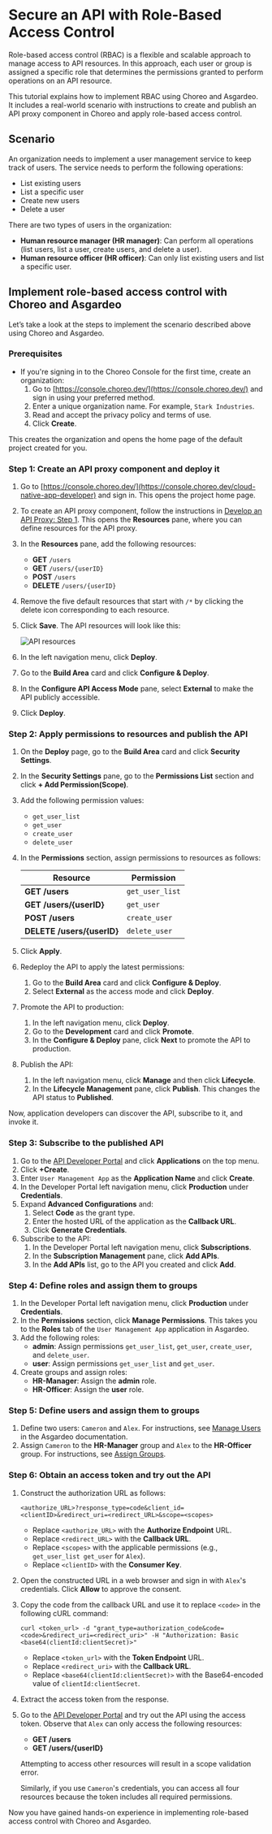 # Secure an API with Role-Based Access Control

Role-based access control (RBAC) is a flexible and scalable approach to manage access to API resources. In this approach, each user or group is assigned a specific role that determines the permissions granted to perform operations on an API resource.

This tutorial explains how to implement RBAC using Choreo and Asgardeo. It includes a real-world scenario with instructions to create and publish an API proxy component in Choreo and apply role-based access control.

## Scenario

An organization needs to implement a user management service to keep track of users. The service needs to perform the following operations:

- List existing users
- List a specific user
- Create new users
- Delete a user

There are two types of users in the organization:

- **Human resource manager (HR manager)**: Can perform all operations (list users, list a user, create users, and delete a user).
- **Human resource officer (HR officer)**: Can only list existing users and list a specific user.

## Implement role-based access control with Choreo and Asgardeo

Let’s take a look at the steps to implement the scenario described above using Choreo and Asgardeo.

### Prerequisites

- If you're signing in to the Choreo Console for the first time, create an organization:
   1. Go to [https://console.choreo.dev/](https://console.choreo.dev/) and sign in using your preferred method.
   2. Enter a unique organization name. For example, `Stark Industries`.
   3. Read and accept the privacy policy and terms of use.
   4. Click **Create**.

This creates the organization and opens the home page of the default project created for you.

### Step 1: Create an API proxy component and deploy it

1. Go to [https://console.choreo.dev/](https://console.choreo.dev/cloud-native-app-developer) and sign in. This opens the project home page.
2. To create an API proxy component, follow the instructions in [Develop an API Proxy: Step 1](../develop-components/develop-an-api-proxy.md#step-1-create-an-api-proxy). This opens the **Resources** pane, where you can define resources for the API proxy.
3. In the **Resources** pane, add the following resources:
    - **GET** `/users`
    - **GET** `/users/{userID}`
    - **POST** `/users`
    - **DELETE** `/users/{userID}`
4. Remove the five default resources that start with `/*` by clicking the delete icon corresponding to each resource.
5. Click **Save**. The API resources will look like this:

    ![API resources](../assets/img/tutorials/role-based-auth/api-resources.png)

6. In the left navigation menu, click **Deploy**.
7. Go to the **Build Area** card and click **Configure & Deploy**.
8. In the **Configure API Access Mode** pane, select **External** to make the API publicly accessible.
9. Click **Deploy**.

### Step 2: Apply permissions to resources and publish the API

1. On the **Deploy** page, go to the **Build Area** card and click **Security Settings**.
2. In the **Security Settings** pane, go to the **Permissions List** section and click **+ Add Permission(Scope)**.
3. Add the following permission values:
    - `get_user_list`
    - `get_user`
    - `create_user`
    - `delete_user`
4. In the **Permissions** section, assign permissions to resources as follows:

    | **Resource**             | **Permission** |
    |--------------------------|----------------|
    | **GET /users**           | `get_user_list`|
    | **GET /users/{userID}**  | `get_user`     |
    | **POST /users**          | `create_user`  |
    | **DELETE /users/{userID}**| `delete_user`  |

5. Click **Apply**.
6. Redeploy the API to apply the latest permissions:
    1. Go to the **Build Area** card and click **Configure & Deploy**.
    2. Select **External** as the access mode and click **Deploy**.
7. Promote the API to production:
    1. In the left navigation menu, click **Deploy**.
    2. Go to the **Development** card and click **Promote**.
    3. In the **Configure & Deploy** pane, click **Next** to promote the API to production.
8. Publish the API:
    1. In the left navigation menu, click **Manage** and then click **Lifecycle**.
    2. In the **Lifecycle Management** pane, click **Publish**. This changes the API status to **Published**.

Now, application developers can discover the API, subscribe to it, and invoke it.

### Step 3: Subscribe to the published API

1. Go to the [API Developer Portal](https://devportal.choreo.dev/) and click **Applications** on the top menu.
2. Click **+Create**.
3. Enter `User Management App` as the **Application Name** and click **Create**.
4. In the Developer Portal left navigation menu, click **Production** under **Credentials**.
5. Expand **Advanced Configurations** and:
    1. Select **Code** as the grant type.
    2. Enter the hosted URL of the application as the **Callback URL**.
    3. Click **Generate Credentials**.
6. Subscribe to the API:
    1. In the Developer Portal left navigation menu, click **Subscriptions**.
    2. In the **Subscription Management** pane, click **Add APIs**.
    3. In the **Add APIs** list, go to the API you created and click **Add**.

### Step 4: Define roles and assign them to groups

1. In the Developer Portal left navigation menu, click **Production** under **Credentials**.
2. In the **Permissions** section, click **Manage Permissions**. This takes you to the **Roles** tab of the `User Management App` application in Asgardeo.
3. Add the following roles:
    - **admin**: Assign permissions `get_user_list`, `get_user`, `create_user`, and `delete_user`.
    - **user**: Assign permissions `get_user_list` and `get_user`.
4. Create groups and assign roles:
    - **HR-Manager**: Assign the **admin** role.
    - **HR-Officer**: Assign the **user** role.

### Step 5: Define users and assign them to groups

1. Define two users: `Cameron` and `Alex`. For instructions, see [Manage Users](https://wso2.com/asgardeo/docs/guides/users/manage-customers/#onboard-a-user) in the Asgardeo documentation.
2. Assign `Cameron` to the **HR-Manager** group and `Alex` to the **HR-Officer** group. For instructions, see [Assign Groups](https://wso2.com/asgardeo/docs/guides/users/manage-customers/#assign-groups).

### Step 6: Obtain an access token and try out the API

1. Construct the authorization URL as follows:

    ```
    <authorize_URL>?response_type=code&client_id=<clientID>&redirect_uri=<redirect_URL>&scope=<scopes>
    ```

    - Replace `<authorize_URL>` with the **Authorize Endpoint** URL.
    - Replace `<redirect_URL>` with the **Callback URL**.
    - Replace `<scopes>` with the applicable permissions (e.g., `get_user_list get_user` for `Alex`).
    - Replace `<clientID>` with the **Consumer Key**.

2. Open the constructed URL in a web browser and sign in with `Alex`'s credentials. Click **Allow** to approve the consent.
3. Copy the code from the callback URL and use it to replace `<code>` in the following cURL command:

    ```
    curl <token_url> -d "grant_type=authorization_code&code=<code>&redirect_uri=<redirect_uri>" -H "Authorization: Basic <base64(clientId:clientSecret)>"
    ```

    - Replace `<token_url>` with the **Token Endpoint** URL.
    - Replace `<redirect_uri>` with the **Callback URL**.
    - Replace `<base64(clientId:clientSecret)>` with the Base64-encoded value of `clientId:clientSecret`.

4. Extract the access token from the response.
5. Go to the [API Developer Portal](https://devportal.choreo.dev/) and try out the API using the access token. Observe that `Alex` can only access the following resources:
    - **GET /users**
    - **GET /users/{userID}**

    Attempting to access other resources will result in a scope validation error.

    Similarly, if you use `Cameron`'s credentials, you can access all four resources because the token includes all required permissions.

Now you have gained hands-on experience in implementing role-based access control with Choreo and Asgardeo.
